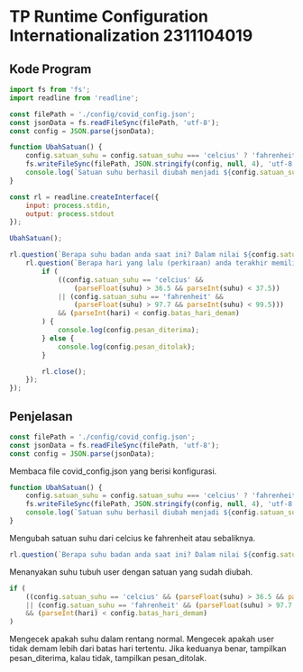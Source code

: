 # TP Runtime Configuration Internationalization 2311104019

## Kode Program

```js
import fs from 'fs';
import readline from 'readline';

const filePath = './config/covid_config.json';     
const jsonData = fs.readFileSync(filePath, 'utf-8');    
const config = JSON.parse(jsonData);

function UbahSatuan() {
    config.satuan_suhu = config.satuan_suhu === 'celcius' ? 'fahrenheit' : 'celcius';
    fs.writeFileSync(filePath, JSON.stringify(config, null, 4), 'utf-8');
    console.log(`Satuan suhu berhasil diubah menjadi ${config.satuan_suhu}`);
}

const rl = readline.createInterface({
    input: process.stdin,
    output: process.stdout
});

UbahSatuan();

rl.question(`Berapa suhu badan anda saat ini? Dalam nilai ${config.satuan_suhu} : `, (suhu) => {
    rl.question(`Berapa hari yang lalu (perkiraan) anda terakhir memiliki gejala demam? : `, (hari) => {
        if (
            ((config.satuan_suhu == 'celcius' && 
                (parseFloat(suhu) > 36.5 && parseInt(suhu) < 37.5)) 
            || (config.satuan_suhu == 'fahrenheit' && 
                (parseFloat(suhu) > 97.7 && parseInt(suhu) < 99.5)))
            && (parseInt(hari) < config.batas_hari_demam)
        ) {
            console.log(config.pesan_diterima);
        } else {
            console.log(config.pesan_ditolak);
        }

        rl.close();
    });
});
```

## Penjelasan

```js
const filePath = './config/covid_config.json';     
const jsonData = fs.readFileSync(filePath, 'utf-8');    
const config = JSON.parse(jsonData);
```

Membaca file covid_config.json yang berisi konfigurasi.

```js
function UbahSatuan() {
    config.satuan_suhu = config.satuan_suhu === 'celcius' ? 'fahrenheit' : 'celcius';
    fs.writeFileSync(filePath, JSON.stringify(config, null, 4), 'utf-8');
    console.log(`Satuan suhu berhasil diubah menjadi ${config.satuan_suhu}`);
}
```

Mengubah satuan suhu dari celcius ke fahrenheit atau sebaliknya.

```js
rl.question(`Berapa suhu badan anda saat ini? Dalam nilai ${config.satuan_suhu} : `, ...
```

Menanyakan suhu tubuh user dengan satuan yang sudah diubah.

```js
if (
    ((config.satuan_suhu == 'celcius' && (parseFloat(suhu) > 36.5 && parseInt(suhu) < 37.5)) 
    || (config.satuan_suhu == 'fahrenheit' && (parseFloat(suhu) > 97.7 && parseInt(suhu) < 99.5)))
    && (parseInt(hari) < config.batas_hari_demam)
)
```

Mengecek apakah suhu dalam rentang normal. Mengecek apakah user tidak demam lebih dari batas hari tertentu. Jika keduanya benar, tampilkan pesan_diterima, kalau tidak, tampilkan pesan_ditolak.
